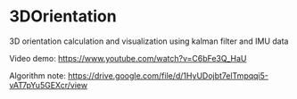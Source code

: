 # 3DOrientation
3D orientation calculation and visualization using kalman filter and IMU data

Video demo: https://www.youtube.com/watch?v=C6bFe3Q_HaU

Algorithm note: https://drive.google.com/file/d/1HyUDojbt7elTmpqqi5-vAT7pYu5GEXcr/view
